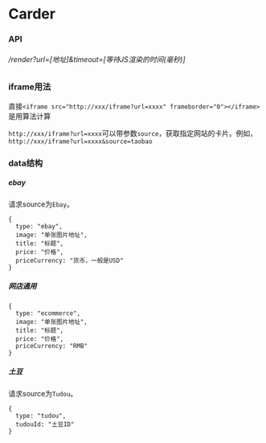 # Carder

### API

###### /render?url=[地址]&timeout=[等待JS渲染的时间(毫秒)]

### iframe用法

直接`<iframe src="http://xxx/iframe?url=xxxx" frameborder="0"></iframe>`是用算法计算

`http://xxx/iframe?url=xxxx`可以带参数`source`，获取指定网站的卡片。例如，`http://xxx/iframe?url=xxxx&source=taobao`

### data结构

##### ebay

请求source为`Ebay`。

```
{
  type: "ebay",
  image: "单张图片地址",
  title: "标题",
  price: "价格",
  priceCurrency: "货币，一般是USD"
}
```

##### 网店通用

```
{
  type: "ecommerce",
  image: "单张图片地址",
  title: "标题",
  price: "价格",
  priceCurrency: "RMB"
}
```

##### 土豆

请求source为`Tudou`。

```
{
  type: "tudou",
  tudouId: "土豆ID"
}
```
